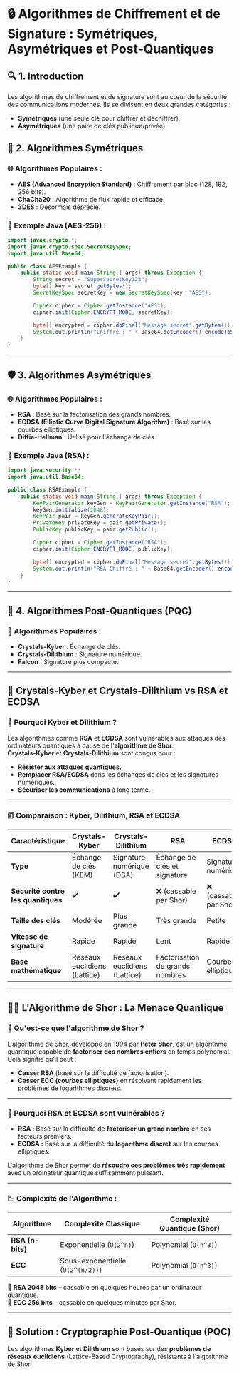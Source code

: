 # 🔒 Algorithmes de Chiffrement et de Signature : Symétriques, Asymétriques et Post-Quantiques

## 🔍 1. Introduction
Les algorithmes de chiffrement et de signature sont au cœur de la sécurité des communications modernes. Ils se divisent en deux grandes catégories :
- **Symétriques** (une seule clé pour chiffrer et déchiffrer).
- **Asymétriques** (une paire de clés publique/privée).

## 🔑 2. Algorithmes Symétriques
### 🌐 Algorithmes Populaires :
- **AES (Advanced Encryption Standard)** : Chiffrement par bloc (128, 192, 256 bits).
- **ChaCha20** : Algorithme de flux rapide et efficace.
- **3DES** : Désormais déprécié.

### 📝 Exemple Java (AES-256) :
```java
import javax.crypto.*;
import javax.crypto.spec.SecretKeySpec;
import java.util.Base64;

public class AESExample {
    public static void main(String[] args) throws Exception {
        String secret = "SuperSecretKey123";
        byte[] key = secret.getBytes();
        SecretKeySpec secretKey = new SecretKeySpec(key, "AES");

        Cipher cipher = Cipher.getInstance("AES");
        cipher.init(Cipher.ENCRYPT_MODE, secretKey);

        byte[] encrypted = cipher.doFinal("Message secret".getBytes());
        System.out.println("Chiffré : " + Base64.getEncoder().encodeToString(encrypted));
    }
}
```

---

## 🛡️ 3. Algorithmes Asymétriques
### 🌐 Algorithmes Populaires :
- **RSA** : Basé sur la factorisation des grands nombres.
- **ECDSA (Elliptic Curve Digital Signature Algorithm)** : Basé sur les courbes elliptiques.
- **Diffie-Hellman** : Utilisé pour l'échange de clés.

### 📝 Exemple Java (RSA) :
```java
import java.security.*;
import java.util.Base64;

public class RSAExample {
    public static void main(String[] args) throws Exception {
        KeyPairGenerator keyGen = KeyPairGenerator.getInstance("RSA");
        keyGen.initialize(2048);
        KeyPair pair = keyGen.generateKeyPair();
        PrivateKey privateKey = pair.getPrivate();
        PublicKey publicKey = pair.getPublic();

        Cipher cipher = Cipher.getInstance("RSA");
        cipher.init(Cipher.ENCRYPT_MODE, publicKey);

        byte[] encrypted = cipher.doFinal("Message secret".getBytes());
        System.out.println("RSA Chiffré : " + Base64.getEncoder().encodeToString(encrypted));
    }
}
```

---

## 🧬 4. Algorithmes Post-Quantiques (PQC)
### 🔐 Algorithmes Populaires :
- **Crystals-Kyber** : Échange de clés.
- **Crystals-Dilithium** : Signature numérique.
- **Falcon** : Signature plus compacte.

---

## 🔐 Crystals-Kyber et Crystals-Dilithium vs RSA et ECDSA

### 🚀 Pourquoi Kyber et Dilithium ?
Les algorithmes comme **RSA** et **ECDSA** sont vulnérables aux attaques des ordinateurs quantiques à cause de l'**algorithme de Shor**.  
**Crystals-Kyber** et **Crystals-Dilithium** sont conçus pour :  
- **Résister aux attaques quantiques.**  
- **Remplacer RSA/ECDSA** dans les échanges de clés et les signatures numériques.  
- **Sécuriser les communications** à long terme.  

---

### 🗊 Comparaison : Kyber, Dilithium, RSA et ECDSA

| **Caractéristique**                | **Crystals-Kyber**               | **Crystals-Dilithium**           | **RSA**                          | **ECDSA**                        |
|-----------------------------------|----------------------------------|---------------------------------|---------------------------------|---------------------------------|
| **Type**                           | Échange de clés (KEM)             | Signature numérique (DSA)        | Échange de clés et signature     | Signature numérique             |
| **Sécurité contre les quantiques** | ✔️                              | ✔️                               | ❌ (cassable par Shor)           | ❌ (cassable par Shor)           |
| **Taille des clés**                | Modérée                          | Plus grande                      | Très grande                      | Petite                          |
| **Vitesse de signature**           | Rapide                           | Rapide                           | Lent                             | Rapide                          |
| **Base mathématique**              | Réseaux euclidiens (Lattice)      | Réseaux euclidiens (Lattice)     | Factorisation de grands nombres  | Courbes elliptiques             |

---

## 🧑‍🔬 L'Algorithme de Shor : La Menace Quantique

### 🔑 Qu'est-ce que l'algorithme de Shor ?
L'algorithme de Shor, développé en 1994 par **Peter Shor**, est un algorithme quantique capable de **factoriser des nombres entiers** en temps polynomial. Cela signifie qu'il peut :  
- **Casser RSA** (basé sur la difficulté de factorisation).  
- **Casser ECC (courbes elliptiques)** en résolvant rapidement les problèmes de logarithmes discrets.  

---

### 🧩 Pourquoi RSA et ECDSA sont vulnérables ?
- **RSA :** Basé sur la difficulté de **factoriser un grand nombre** en ses facteurs premiers.  
- **ECDSA :** Basé sur la difficulté du **logarithme discret** sur les courbes elliptiques.  

L'algorithme de Shor permet de **résoudre ces problèmes très rapidement** avec un ordinateur quantique suffisamment puissant.  

---

### 📉 Complexité de l'Algorithme :
| **Algorithme** | **Complexité Classique**          | **Complexité Quantique (Shor)**  |
|---------------|-----------------------------------|---------------------------------|
| **RSA (n-bits)**   | Exponentielle (`O(2^n)`)           | Polynomial (`O(n^3)`)           |
| **ECC**       | Sous-exponentielle (`O(2^(n/2))`)   | Polynomial (`O(n^3)`)           |

🔹 **RSA 2048 bits** – cassable en quelques heures par un ordinateur quantique.  
🔹 **ECC 256 bits** – cassable en quelques minutes par Shor.  

---

## 🚀 Solution : Cryptographie Post-Quantique (PQC)
Les algorithmes **Kyber** et **Dilithium** sont basés sur des **problèmes de réseaux euclidiens** (Lattice-Based Cryptography), résistants à l'algorithme de Shor.

